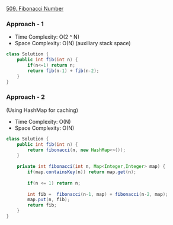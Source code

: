 [509. Fibonacci Number](https://leetcode.com/problems/fibonacci-number/)

### Approach - 1

- Time Complexity: O(2 ^ N)
- Space Complexity: O(N) (auxiliary stack space)

```java
class Solution {
    public int fib(int n) {
        if(n<=1) return n;
        return fib(n-1) + fib(n-2);
    }
}
```

### Approach - 2
(Using HashMap for caching)

- Time Complexity: O(N)
- Space Complexity: O(N)

```java
class Solution {
    public int fib(int n) {
        return fibonacci(n, new HashMap<>());
    }
    
    private int fibonacci(int n, Map<Integer,Integer> map) {
        if(map.containsKey(n)) return map.get(n);
        
        if(n <= 1) return n;
        
        int fib =  fibonacci(n-1, map) + fibonacci(n-2, map);
        map.put(n, fib);
        return fib;
    }
}
```